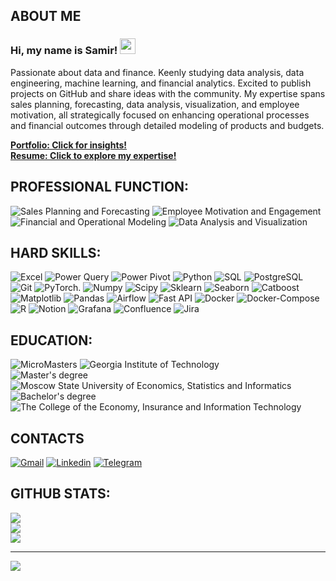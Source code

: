 ## ABOUT ME
 ### Hi, my name is Samir! <img src="https://media.giphy.com/media/hvRJCLFzcasrR4ia7z/giphy.gif" width="25px">

Passionate about data and finance. Keenly studying data analysis, data engineering, machine learning, and financial analytics. 
Excited to publish projects on GitHub and share ideas with the community. My expertise spans sales planning, forecasting, data analysis, visualization, and employee motivation, all strategically focused on enhancing operational processes and financial outcomes through detailed modeling of products and budgets.

[**Portfolio: Click for insights!**](https://samiralikperov.github.io/)  
[**Resume: Click to explore my expertise!**](https://docs.google.com/document/d/1BEL5l5ZnlTdJc5OKiuH1SkiMQf6hS6HRAZUZvlrRANM/edit)

## PROFESSIONAL FUNCTION:
  ![Sales Planning and Forecasting](https://img.shields.io/badge/-Sales_Planning_and_Forecasting-090909?style=for-the-badge&logo=Sales_Planning_and_Forecasting)
  ![Employee Motivation and Engagement](https://img.shields.io/badge/-Employee_Motivation_and_Engagement-090909?style=for-the-badge&logo=Employee_Motivation_and_Engagement)
  ![Financial and Operational Modeling](https://img.shields.io/badge/-Financial_and_Operational_Modeling-090909?style=for-the-badge&logo=Financial_and_Operational_Modeling)
  ![Data Analysis and Visualization](https://img.shields.io/badge/-Data_Analysis_and_Visualization-090909?style=for-the-badge&logo=Data_Analysis_and_Visualization)

##  HARD SKILLS:
![Excel](https://img.shields.io/badge/-Excel-090909?style=for-the-badge&logo=Excel) ![Power Query](https://img.shields.io/badge/-Power_Query-090909?style=for-the-badge&logo=Power_Query) ![Power Pivot](https://img.shields.io/badge/-Power_Pivot-090909?style=for-the-badge&logo=Microsoft-Excel) ![Python](https://img.shields.io/badge/-Python-090909?style=for-the-badge&logo=python) ![SQL](https://img.shields.io/badge/-SQL-090909?style=for-the-badge&logo=mySql) ![PostgreSQL](https://img.shields.io/badge/-PostgreSQL-090909?style=for-the-badge&logo=PostgreSQL) ![Git](https://img.shields.io/badge/-Git-090909?style=for-the-badge&logo=Git) ![PyTorch.](https://img.shields.io/badge/-PyTorch-090909?style=for-the-badge&logo=PyTorch) ![Numpy](https://img.shields.io/badge/-Numpy-090909?style=for-the-badge&logo=Numpy) ![Scipy](https://img.shields.io/badge/-Scipy-090909?style=for-the-badge&logo=Scipy) ![Sklearn](https://img.shields.io/badge/-Sklearn-090909?style=for-the-badge&logo=SQLAlchemy) ![Seaborn](https://img.shields.io/badge/-Seaborn-090909?style=for-the-badge&logo=Seaborn) ![Catboost](https://img.shields.io/badge/-Catboost-090909?style=for-the-badge&logo=Catboost) ![Matplotlib](https://img.shields.io/badge/-Matplotlib-090909?style=for-the-badge&logo=Matplotlib) ![Pandas](https://img.shields.io/badge/-Pandas-090909?style=for-the-badge&logo=Pandas,) ![Airflow](https://img.shields.io/badge/-Airflow-090909?style=for-the-badge&logo=Airflow) ![Fast API](https://img.shields.io/badge/-Fast_API-090909?style=for-the-badge&logo=Fast_API) ![Docker](https://img.shields.io/badge/-Docker-090909?style=for-the-badge&logo=Docker) ![Docker-Compose](https://img.shields.io/badge/-Docker_Compose-090909?style=for-the-badge&logo=Docker) ![R](https://img.shields.io/badge/-R-090909?style=for-the-badge&logo=R)
![Notion](https://img.shields.io/badge/-Notion-090909?style=for-the-badge&logo=Notion) ![Grafana](https://img.shields.io/badge/-Grafana-090909?style=for-the-badge&logo=Grafana) ![Confluence](https://img.shields.io/badge/-Confluence-090909?style=for-the-badge&logo=Confluence) ![Jira](https://img.shields.io/badge/-Jira-090909?style=for-the-badge&logo=Jira)


##  EDUCATION:
![MicroMasters](https://img.shields.io/badge/-MicroMasters_-090909?style=for-the-badge&logo=MicroMasters) ![Georgia Institute of Technology](https://img.shields.io/badge/-Georgia_Institute_of_Technology_-090909?style=for-the-badge&logo=Georgia_Institute_of_Technology)  
![Master's degree](https://img.shields.io/badge/-Master's_degree-090909?style=for-the-badge&logo=Master's_degree)![Moscow State University of Economics, Statistics and Informatics](https://img.shields.io/badge/-Moscow%20State%20University%20of%20Economics%2C%20Statistics%20and%20Informatics-090909?style=for-the-badge&logo=university)  
![Bachelor's degree](https://img.shields.io/badge/-Bachelor's_degree-090909?style=for-the-badge&logo=Bachelor's_degree) ![The College of the Economy, Insurance and Information Technology](https://img.shields.io/badge/-The%20College%20of%20the%20Economy%2C%20Insurance%20and%20Information%20Technology-090909?style=for-the-badge&logo=university)  

## CONTACTS
[![Gmail](https://img.shields.io/badge/-Gmail-090909?style=for-the-badge&logo=Gmail)](alikperov.samir.nyc@gmail.com) [![Linkedin](https://img.shields.io/badge/-Linkedin-090909?style=for-the-badge&logo=Linkedin)](https://www.linkedin.com/in/samiralikperov/) [![Telegram](https://img.shields.io/badge/-Telegram-090909?style=for-the-badge&logo=Telegram)](https://t.me/samirtrillioner)


## GITHUB STATS:
![](https://github-readme-stats.vercel.app/api?username=samiralikperov&theme=dark&hide_border=false&include_all_commits=true&count_private=true)<br/>
![](https://github-readme-streak-stats.herokuapp.com/?user=samiralikperov&theme=dark&hide_border=false)<br/>
![](https://github-readme-stats.vercel.app/api/top-langs/?username=samiralikperov&theme=dark&hide_border=false&include_all_commits=true&count_private=true&layout=compact)

---
[![](https://visitcount.itsvg.in/api?id=samiralikperov&label=Profile%20Views&color=12&icon=5&pretty=false)](https://visitcount.itsvg.in)
